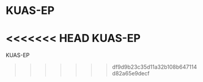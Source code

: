 KUAS-EP
=======

<<<<<<< HEAD
KUAS-EP 
=======
KUAS-EP
>>>>>>> df9d9b23c35d11a32b108b647114d82a65e9decf
